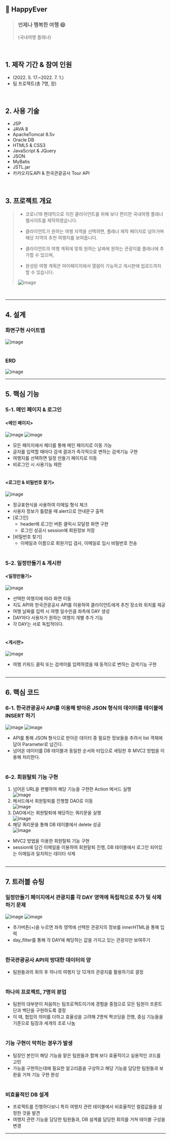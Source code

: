 ## :pushpin: HappyEver
>### 언제나 행복한 여행 :smile:
>(국내여행 플래너)
</br>

## 1. 제작 기간 & 참여 인원
- (2022. 5. 17.~2022. 7. 1.)
- 팀 프로젝트(총 7명, 장)
</br>

## 2. 사용 기술
- JSP
- JAVA 8
- ApacheTomcat 8.5v
- Oracle DB
- HTML5 & CSS3
- JavaScript & JQuery
- JSON
- MyBatis
- JSTL.jar
- 카카오지도API & 한국관광공사 Tour API
</br>

## 3. 프로젝트 개요
>- 코로나19 팬데믹으로 지친 클라이언트를 위해 보다 편리한 국내여행 플래너 웹사이트를 제작하였습니다. 
>
>- 클라이언트가 원하는 여행 지역을 선택하면, 플래너 제작 페이지로 넘어가며 해당 지역의 추천 여행지를 보여줍니다.
>
>- 클라이언트의 여행 계획에 맞춰 원하는 날짜에 원하는 관광지를 플래너에 추가할 수 있으며,
>
>- 완성된 여행 계획은 마이페이지에서 열람이 가능하고 게시판에 업로드까지 할 수 있습니다.
>
>![image](https://user-images.githubusercontent.com/101616249/181298194-1075f250-786c-4206-9c46-c170489510e9.png)

</br>

---

## 4. 설계
### 화면구현 사이트맵
![image](https://user-images.githubusercontent.com/101616249/181298709-9ce3dcd9-66ec-4a0f-938c-e63841fb9871.png)
</br></br>

### ERD
![image](https://user-images.githubusercontent.com/101616249/181298973-f9b13656-58f3-43ea-9235-bc38260eea9d.png)

---

## 5. 핵심 기능

### 5-1. 메인 페이지 & 로그인
#### <메인 페이지>
![image](https://user-images.githubusercontent.com/101616249/181301261-8514d51d-f225-4f65-a9ea-c97c2159876a.png)
![image](https://user-images.githubusercontent.com/101616249/181301310-ab941fe5-c394-4b17-9b2a-7c56b1b89ea8.png)

- 모든 페이지에서 헤더를 통해 메인 페이지로 이동 가능
- 글자를 입력할 때마다 검색 결과가 즉각적으로 변하는 검색기능 구현
- 여행지를 선택하면 일정 만들기 페이지로 이동
- 비로그인 시 사용기능 제한
</br></br>

#### <로그인 & 비밀번호 찾기>
![image](https://user-images.githubusercontent.com/101616249/181302292-5c8343e8-859b-43c1-88d4-3a175227ffb5.png)

- 정규표현식을 사용하여 이메일 형식 체크
- 사용자 정보가 틀렸을 때 alert으로 안내문구 출력
- [로그인]
  - header에 로그인 버튼 클릭시 모달창 화면 구현
  - 로그인 성공시 session에 회원정보 저장
- [비밀번호 찾기]
  - 이메일과 이름으로 회원가입 검사, 이메일로 임시 비밀번호 전송
</br></br>

### 5-2. 일정만들기 & 게시판
#### <일정만들기>
![image](https://user-images.githubusercontent.com/101616249/181305180-ab7da478-adf0-453e-8122-c6955e846f04.png)

- 선택한 여행지에 따라 화면 이동
- 지도 API와 한국관광공사 API를 이용하여 클라이언트에게 추천 장소와 위치를 제공
- 여행 날짜를 입력 시 여행 일수만큼 좌측에 DAY 생성
- DAY마다 사용자가 원하는 여행지 개별 추가 기능
- 각 DAY는 서로 독립적이다.
</br></br>

#### <게시판>
![image](https://user-images.githubusercontent.com/101616249/181305751-dff320bc-9b73-4b8e-a3a2-e53486e8c23e.png)

- 여행 키워드 클릭 또는 검색어를 입력하였을 때 동적으로 변하는 검색기능 구현
</br></br>

---

## 6. 핵심 코드

### 6-1. 한국관광공사 API를 이용해 받아온 JSON 형식의 데이터를 테이블에 INSERT 하기
![image](https://user-images.githubusercontent.com/101616249/181307577-4f9064fc-45e8-45cd-89ed-62fe01ffec0a.png)
![image](https://user-images.githubusercontent.com/101616249/181307870-1872988c-ebfe-4e25-86c8-c9d9b2a2e94b.png)

- API를 통해 JSON 형식으로 받아온 데이터 중 필요한 정보들을 추려서 list 객체에 담아 Parameter로 넘긴다.
- 넘어온 데이터를 DB 테이블과 동일한 순서와 타입으로 세팅한 후 MVC2 방법을 이용해 처리한다.</br></br>

### 6-2. 회원탈퇴 기능 구현
1. 넘어온 URL을 판별하여 해당 기능을 구현한 Action 메서드 실행</br>
![image](https://user-images.githubusercontent.com/101616249/181308881-0d544c11-b340-4883-b368-fc4ea0c38665.png)</br>
2. 메서드에서 회원탈퇴를 진행할 DAO로 이동</br>
![image](https://user-images.githubusercontent.com/101616249/181308924-54168b31-345f-4935-83f3-f863a67c14ce.png)</br>
3. DAO에서는 회원탈퇴에 해당하는 쿼리문을 실행</br>
![image](https://user-images.githubusercontent.com/101616249/181308995-63f6b8ad-7566-4b4d-8e40-cac48cbdcd3e.png)</br>
4. 해당 쿼리문을 통해 DB 테이블에서 delete 성공</br>
![image](https://user-images.githubusercontent.com/101616249/181309165-df61822f-2d3c-4be7-9b2b-640cb6326b28.png)</br>

- MVC2 방법을 이용한 회원탈퇴 기능 구현
- session에 담긴 이메일을 이용하여 회원탈퇴 진행, DB 테이블에서 로그인 되어있는 이메일과 일치하는 데이터 삭제 
</br></br>

---

## 7. 트러블 슈팅

### 일정만들기 페이지에서 관광지를 각 DAY 영역에 독립적으로 추가 및 삭제하기 문제
![image](https://user-images.githubusercontent.com/101616249/181312002-c2110165-9198-4f27-84d6-4e04b66f031b.png)
![image](https://user-images.githubusercontent.com/101616249/181312702-4eb9f44f-3932-4669-8746-9ce6ffc302bb.png)

- 추가버튼(+)을 누르면 좌측 영역에 선택한 관광지의 정보를 innerHTML을 통해 입력
- day_filter를 통해 각 DAY에 해당하는 값을 가지고 있는 관광지만 보여주기</br></br> 

### 한국관광공사 API의 방대한 데이터의 양
- 팀원들과의 회의 후 하나의 여행지 당 12개의 관광지를 활용하기로 결정</br></br>

### 하나의 프로젝트, 7명의 분업
- 팀원의 대부분이 처음하는 팀프로젝트이기에 경험을 중점으로 모든 팀원이 프론트단과 백단을 구현하도록 결정
- 이 때, 협업의 의미를 더하고 효율성을 고려해 2명씩 짝코딩을 진행, 중심 기능들을 기준으로 팀장과 세개의 조로 나눔</br></br> 

### 기능 구현이 막히는 경우가 발생
- 팀장인 본인이 해당 기능을 맡은 팀원들과 함께 보다 효율적이고 실용적인 코드를 고민
- 가능을 구현하는데에 필요한 알고리즘을 구상하고 해당 기능을 담당한 팀원들과 보완을 거쳐 기능 구현 완성</br></br>

### 비효율적인 DB 설계
- 프로젝트를 진행하다보니 특히 여행지 관련 테이블에서 비효율적인 컬럼값들을 설정한 것을 발견
- 여행지 관련 기능을 담당한 팀원들과, DB 설계를 담당한  회의를 거쳐 테이블 구성을 변경

---





